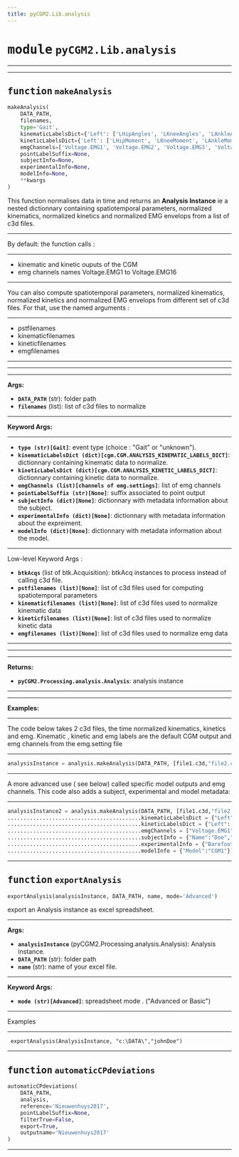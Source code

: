 ```yaml
---
title: pyCGM2.Lib.analysis
---
```


# <kbd>module</kbd> `pyCGM2.Lib.analysis`


****





---

## <kbd>function</kbd> `makeAnalysis`

```python
makeAnalysis(
    DATA_PATH,
    filenames,
    type='Gait',
    kinematicLabelsDict={'Left': ['LHipAngles', 'LKneeAngles', 'LAnkleAngles', 'LFootProgressAngles', 'LPelvisAngles', 'LForeFootAngles', 'LThoraxAngles', 'LSpineAngles', 'LNeckAngles', 'LHeadAngles', 'LShoulderAngles', 'LElbowAngles', 'LWristAngles'], 'Right': ['RHipAngles', 'RKneeAngles', 'RAnkleAngles', 'RFootProgressAngles', 'RPelvisAngles', 'RForeFootAngles', 'RThoraxAngles', 'RSpineAngles', 'RNeckAngles', 'RHeadAngles', 'RShoulderAngles', 'RElbowAngles', 'RWristAngles']},
    kineticLabelsDict={'Left': ['LHipMoment', 'LKneeMoment', 'LAnkleMoment', 'LHipPower', 'LKneePower', 'LAnklePower'], 'Right': ['RHipMoment', 'RKneeMoment', 'RAnkleMoment', 'RHipPower', 'RKneePower', 'RAnklePower']},
    emgChannels=['Voltage.EMG1', 'Voltage.EMG2', 'Voltage.EMG3', 'Voltage.EMG4', 'Voltage.EMG5', 'Voltage.EMG6', 'Voltage.EMG7', 'Voltage.EMG8', 'Voltage.EMG9', 'Voltage.EMG10', 'Voltage.EMG11', 'Voltage.EMG12', 'Voltage.EMG13', 'Voltage.EMG14', 'Voltage.EMG15', 'Voltage.EMG16'],
    pointLabelSuffix=None,
    subjectInfo=None,
    experimentalInfo=None,
    modelInfo=None,
    **kwargs
)
```

This function normalises data in time and returns an **Analysis Instance** ie a nested dictionnary  containing spatiotemporal parameters, normalized kinematics, normalized kinetics and normalized EMG envelops from a list of c3d files. 

****


By default: the function calls : 

****



- kinematic and kinetic ouputs of the CGM 
- emg channels names Voltage.EMG1 to Voltage.EMG16 

****


You can also compute spatiotemporal parameters, normalized kinematics, normalized kinetics and normalized EMG envelops from different set of c3d files. For that, use the named arguments : 

****



- pstfilenames 
- kinematicfilenames 
- kineticfilenames 
- emgfilenames 

****




****




****




**Args:**
 
 - <b>`DATA_PATH`</b> (str):  folder path 
 - <b>`filenames`</b> (list):  list of c3d files to normalize 

****




**Keyword Args:**
 

****



 - <b>`type (str)[Gait]`</b>:  event type (choice : "Gait" or "unknown"). 
 - <b>`kinematicLabelsDict (dict)[cgm.CGM.ANALYSIS_KINEMATIC_LABELS_DICT]`</b>:  dictionnary containing kinematic data to normalize. 
 - <b>`kineticLabelsDict (dict)[cgm.CGM.ANALYSIS_KINETIC_LABELS_DICT]`</b>:  dictionnary containing kinetic data to normalize. 
 - <b>`emgChannels (list)[channels of emg.settings]`</b>:  list of emg channels 
 - <b>`pointLabelSuffix (str)[None]`</b>:  suffix associated to point output 
 - <b>`subjectInfo (dict)[None]`</b>:  dictionnary with metadata information about the subject. 
 - <b>`experimentalInfo (dict)[None]`</b>:  dictionnary with metadata information about the expreiment. 
 - <b>`modelInfo (dict)[None]`</b>:  dictionnary with metadata information about the model. 

****


Low-level Keyword Args : 
 - <b>`btkAcqs`</b> (list of btk.Acquisition):  btkAcq instances to process instead of calling c3d file. 
 - <b>`pstfilenames (list)[None]`</b>:  list of c3d files used for computing spatiotemporal parameters 
 - <b>`kinematicfilenames (list)[None]`</b>:  list of c3d files used to normalize kinematic data 
 - <b>`kineticfilenames (list)[None]`</b>:  list of c3d files used to normalize kinetic data 
 - <b>`emgfilenames (list)[None]`</b>:  list of c3d files used to normalize emg data 

****




****




****




**Returns:**
 
 - <b>`pyCGM2.Processing.analysis.Analysis`</b>:  analysis instance 

****




****




**Examples:**
 

****


The code below takes 2 c3d files, the time normalized kinematics, kinetics and emg. Kinematic , kinetic and emg labels are the default CGM output and emg channels from the emg.setting file 

****


```python
analysisInstance = analysis.makeAnalysis(DATA_PATH, [file1.c3d,"file2.c3d"])
``` 

****


A more advanced use ( see below) called specific model outputs and emg channels. This code also adds a subject, experimental and model metadata: 

****


```python
analysisInstance2 = analysis.makeAnalysis(DATA_PATH, [file1.c3d,"file2.c3d"],
..........................................kinematicLabelsDict = {"Left": ["LHipAngles,LKneeAngles"], "Right": ["RHipAngles,RKneeAngles"]},
..........................................kineticLabelsDict = {"Left": ["LHipMoment,LKneePower"], "Right": ["RHipMoment,RKneeMoment"],
..........................................emgChannels = ["Voltage.EMG1","Voltage.EMG2","Voltage.EMG3"],
..........................................subjectInfo = {"Name":"Doe","Firstname":"John"},
..........................................experimentalInfo = {"Barefoot":"No"},
..........................................modelInfo = {"Model":"CGM1"})
``` 


---

## <kbd>function</kbd> `exportAnalysis`

```python
exportAnalysis(analysisInstance, DATA_PATH, name, mode='Advanced')
```

export an Analysis instance as excel spreadsheet. 

****




**Args:**
 
 - <b>`analysisInstance`</b> (pyCGM2.Processing.analysis.Analysis):  Analysis instance. 
 - <b>`DATA_PATH`</b> (str): folder path 
 - <b>`name`</b> (str):  name of your excel file. 

****




**Keyword Args:**
 
 - <b>`mode (str)[Advanced]`</b>:  spreadsheet mode . ("Advanced or Basic") 

****


Examples 

****


``` exportAnalysis(AnalysisInstance, "c:\DATA\","johnDoe")```



---

## <kbd>function</kbd> `automaticCPdeviations`

```python
automaticCPdeviations(
    DATA_PATH,
    analysis,
    reference='Nieuwenhuys2017',
    pointLabelSuffix=None,
    filterTrue=False,
    export=True,
    outputname='Nieuwenhuys2017'
)
```



****






